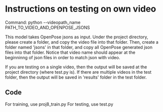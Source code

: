# Instructions on testing on own video
<p>
Command: python --videopath_name PATH_TO_VIDEO_AND_OPENPOSE_JSONS<p>
This model takes OpenPose jsons as input. Under the project directory, please create a folder, and copy the video file into that folder. Then, create a folder named 'jsons' in that folder, and copy all OpenPose generated json files into that folder. Notice that video name should appear at the beginninng of json files in order to match json with video.<p>
If you are testing on a single video, then the output will be saved at the project directory (where test.py is). If there are multiple videos in the test folder, then the output will be saved in 'results' folder in the test folder.
 
## Code
For training, use proj8_train.py
For testing, use test.py

